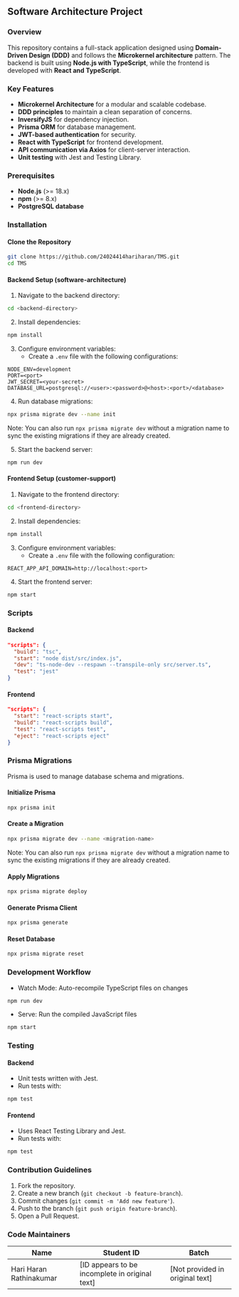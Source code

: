 ## Software Architecture Project

### Overview
This repository contains a full-stack application designed using **Domain-Driven Design (DDD)** and follows the **Microkernel architecture** pattern. The backend is built using **Node.js with TypeScript**, while the frontend is developed with **React and TypeScript**.

### Key Features
- **Microkernel Architecture** for a modular and scalable codebase.
- **DDD principles** to maintain a clean separation of concerns.
- **InversifyJS** for dependency injection.
- **Prisma ORM** for database management.
- **JWT-based authentication** for security.
- **React with TypeScript** for frontend development.
- **API communication via Axios** for client-server interaction.
- **Unit testing** with Jest and Testing Library.

### Prerequisites
- **Node.js** (>= 18.x)
- **npm** (>= 8.x)
- **PostgreSQL database**

### Installation

#### Clone the Repository
```sh
git clone https://github.com/24024414hariharan/TMS.git
cd TMS
```

#### Backend Setup (software-architecture)
1. Navigate to the backend directory:
```sh
cd <backend-directory>
```

2. Install dependencies:
```sh
npm install
```

3. Configure environment variables:
   - Create a `.env` file with the following configurations:
```
NODE_ENV=development
PORT=<port>
JWT_SECRET=<your-secret>
DATABASE_URL=postgresql://<user>:<password>@<host>:<port>/<database>
```

4. Run database migrations:
```sh
npx prisma migrate dev --name init
```
Note: You can also run `npx prisma migrate dev` without a migration name to sync the existing migrations if they are already created.

5. Start the backend server:
```sh
npm run dev
```

#### Frontend Setup (customer-support)
1. Navigate to the frontend directory:
```sh
cd <frontend-directory>
```

2. Install dependencies:
```sh
npm install
```

3. Configure environment variables:
   - Create a `.env` file with the following configuration:
```
REACT_APP_API_DOMAIN=http://localhost:<port>
```

4. Start the frontend server:
```sh
npm start
```

### Scripts

#### Backend
```json
"scripts": {
  "build": "tsc",
  "start": "node dist/src/index.js",
  "dev": "ts-node-dev --respawn --transpile-only src/server.ts",
  "test": "jest"
}
```

#### Frontend
```json
"scripts": {
  "start": "react-scripts start",
  "build": "react-scripts build",
  "test": "react-scripts test",
  "eject": "react-scripts eject"
}
```

### Prisma Migrations
Prisma is used to manage database schema and migrations.

#### Initialize Prisma
```sh
npx prisma init
```

#### Create a Migration
```sh
npx prisma migrate dev --name <migration-name>
```
Note: You can also run `npx prisma migrate dev` without a migration name to sync the existing migrations if they are already created.

#### Apply Migrations
```sh
npx prisma migrate deploy
```

#### Generate Prisma Client
```sh
npx prisma generate
```

#### Reset Database
```sh
npx prisma migrate reset
```

### Development Workflow
- Watch Mode: Auto-recompile TypeScript files on changes
```sh
npm run dev
```

- Serve: Run the compiled JavaScript files
```sh
npm start
```

### Testing

#### Backend
- Unit tests written with Jest.
- Run tests with:
```sh
npm test
```

#### Frontend
- Uses React Testing Library and Jest.
- Run tests with:
```sh
npm test
```

### Contribution Guidelines
1. Fork the repository.
2. Create a new branch (`git checkout -b feature-branch`).
3. Commit changes (`git commit -m 'Add new feature'`).
4. Push to the branch (`git push origin feature-branch`).
5. Open a Pull Request.

### Code Maintainers
| Name | Student ID | Batch |
| --- | --- | --- |
| Hari Haran Rathinakumar | [ID appears to be incomplete in original text] | [Not provided in original text] |
```
